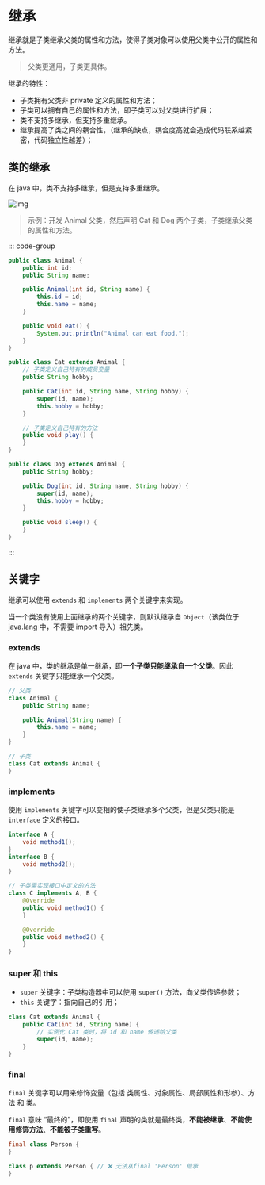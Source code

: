 # 继承

继承就是子类继承父类的属性和方法，使得子类对象可以使用父类中公开的属性和方法。

>父类更通用，子类更具体。



继承的特性：

- 子类拥有父类非 private 定义的属性和方法；
- 子类可以拥有自己的属性和方法，即子类可以对父类进行扩展；
-  类不支持多继承，但支持多重继承。
- 继承提高了类之间的耦合性，（继承的缺点，耦合度高就会造成代码联系越紧密，代码独立性越差）；



## 类的继承

在 java 中，类不支持多继承，但是支持多重继承。

![img](https://www.runoob.com/wp-content/uploads/2013/12/java-extends-2020-12-08.png)



>示例：开发 Animal 父类，然后声明 Cat 和 Dog 两个子类，子类继承父类的属性和方法。

::: code-group

```java [Animal]
public class Animal {
    public int id;
    public String name;

    public Animal(int id, String name) {
        this.id = id;
        this.name = name;
    }

    public void eat() {
        System.out.println("Animal can eat food.");
    }
}
```

```java [Cat]
public class Cat extends Animal {
    // 子类定义自己特有的成员变量
    public String hobby;

    public Cat(int id, String name, String hobby) {
        super(id, name);
        this.hobby = hobby;
    }

    // 子类定义自己特有的方法
    public void play() {
    }
}
```

```java [Dog]
public class Dog extends Animal {
    public String hobby;

    public Dog(int id, String name, String hobby) {
        super(id, name);
        this.hobby = hobby;
    }

    public void sleep() {
    }
}
```

:::



## 关键字

继承可以使用 `extends` 和 `implements` 两个关键字来实现。

当一个类没有使用上面继承的两个关键字，则默认继承自 `Object`（该类位于 java.lang 中，不需要 import 导入）祖先类。

### extends

在 java 中，类的继承是单一继承，即**一个子类只能继承自一个父类**。因此 `extends` 关键字只能继承一个父类。

```java [11]
// 父类
class Animal {
    public String name;

    public Animal(String name) {
        this.name = name;
    }
}

// 子类
class Cat extends Animal {
}
```



### implements

使用 `implements` 关键字可以变相的使子类继承多个父类，但是父类只能是 `interface` 定义的接口。

```java [9]
interface A {
    void method1();
}
interface B {
    void method2();
}

// 子类需实现接口中定义的方法
class C implements A, B {
    @Override
    public void method1() {
    }

    @Override
    public void method2() {
    }
}
```



### super 和 this

- `super` 关键字：子类构造器中可以使用 `super()` 方法，向父类传递参数；
- `this` 关键字：指向自己的引用；

```java [4]
class Cat extends Animal {
    public Cat(int id, String name) {
        // 实例化 Cat 类时，将 id 和 name 传递给父类
        super(id, name);
    }
}
```



### final

`final` 关键字可以用来修饰变量（包括 类属性、对象属性、局部属性和形参）、方法 和 类。

`final` 意味 “最终的”，即使用 `final` 声明的类就是最终类，**不能被继承**、**不能使用修饰方法**、**不能被子类重写**。

```java
final class Person {
}

class p extends Person { // ❌ 无法从final 'Person' 继承
}
```